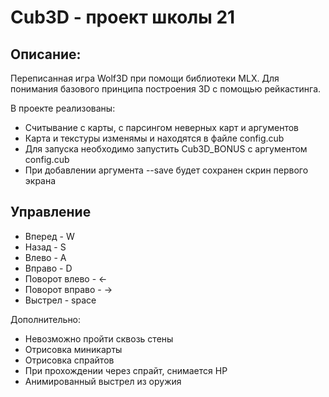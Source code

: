 # Cub3D - проект школы 21
## Описание:

Переписанная игра Wolf3D при помощи библиотеки MLX.
Для понимания базового принципа построения 3D с помощью рейкастинга.

В проекте реализованы:
* Считывание с карты, с парсингом неверных карт и аргументов 
* Карта и текстуры изменямы и находятся в файле config.cub
* Для запуска необходимо запустить Cub3D_BONUS с аргументом config.cub
* При добавлении аргумента --save будет сохранен скрин первого экрана

## Управление
* Вперед - W
* Назад - S
* Влево - A
* Вправо - D
* Поворот влево - ← 
* Поворот вправо - →
* Выстрел - space

Дополнительно:
* Невозможно пройти сквозь стены
* Отрисовка миникарты
* Отрисовка спрайтов
* При прохождении через спрайт, снимается HP
* Анимированный выстрел из оружия
